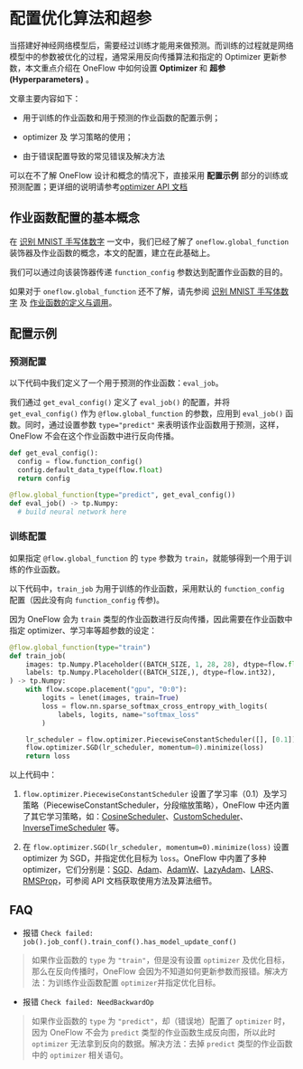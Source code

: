 # 配置优化算法和超参

当搭建好神经网络模型后，需要经过训练才能用来做预测。而训练的过程就是网络模型中的参数被优化的过程，通常采用反向传播算法和指定的 Optimizer 更新参数，本文重点介绍在 OneFlow 中如何设置 **Optimizer** 和 **超参(Hyperparameters)** 。


文章主要内容如下：

-  用于训练的作业函数和用于预测的作业函数的配置示例；

-  optimizer 及 学习策略的使用；

-  由于错误配置导致的常见错误及解决方法


可以在不了解 OneFlow 设计和概念的情况下，直接采用 **配置示例** 部分的训练或预测配置；更详细的说明请参考[optimizer API 文档](https://oneflow.readthedocs.io/en/master/optimizer.html)


## 作业函数配置的基本概念
在 [识别 MNIST 手写体数字](../quick_start/lenet_mnist.md#global_function) 一文中，我们已经了解了 `oneflow.global_function` 装饰器及作业函数的概念，本文的配置，建立在此基础上。

我们可以通过向该装饰器传递 `function_config` 参数达到配置作业函数的目的。

如果对于 `oneflow.global_function` 还不了解，请先参阅 [识别 MNIST 手写体数字](../quick_start/lenet_mnist.md#global_function) 及 [作业函数的定义与调用](../extended_topics/job_function_define_call.md)。

## 配置示例

### 预测配置
以下代码中我们定义了一个用于预测的作业函数：`eval_job`。

我们通过 `get_eval_config()`  定义了 `eval_job()` 的配置，并将 `get_eval_config()` 作为 `@flow.global_function` 的参数，应用到 `eval_job()` 函数。同时，通过设置参数 `type="predict"` 来表明该作业函数用于预测，这样，OneFlow 不会在这个作业函数中进行反向传播。

```python
def get_eval_config():
  config = flow.function_config()
  config.default_data_type(flow.float)
  return config

@flow.global_function(type="predict", get_eval_config())
def eval_job() -> tp.Numpy:
  # build neural network here
```


### 训练配置
如果指定 `@flow.global_function` 的 `type` 参数为 `train`，就能够得到一个用于训练的作业函数。

以下代码中，`train_job` 为用于训练的作业函数，采用默认的 `function_config` 配置（因此没有向 `function_config` 传参)。

因为 OneFlow 会为 `train` 类型的作业函数进行反向传播，因此需要在作业函数中指定 optimizer、学习率等超参数的设定：

```python
@flow.global_function(type="train")
def train_job(
    images: tp.Numpy.Placeholder((BATCH_SIZE, 1, 28, 28), dtype=flow.float),
    labels: tp.Numpy.Placeholder((BATCH_SIZE,), dtype=flow.int32),
) -> tp.Numpy:
    with flow.scope.placement("gpu", "0:0"):
        logits = lenet(images, train=True)
        loss = flow.nn.sparse_softmax_cross_entropy_with_logits(
            labels, logits, name="softmax_loss"
        )

    lr_scheduler = flow.optimizer.PiecewiseConstantScheduler([], [0.1])
    flow.optimizer.SGD(lr_scheduler, momentum=0).minimize(loss)
    return loss

```

以上代码中：

1. `flow.optimizer.PiecewiseConstantScheduler` 设置了学习率（0.1）及学习策略（PiecewiseConstantScheduler，分段缩放策略），OneFlow 中还内置了其它学习策略，如：[CosineScheduler](https://oneflow.readthedocs.io/en/master/optimizer.html#oneflow.optimizer.CosineScheduler)、[CustomScheduler](https://oneflow.readthedocs.io/en/master/optimizer.html#oneflow.optimizer.CustomScheduler)、[InverseTimeScheduler](https://oneflow.readthedocs.io/en/master/optimizer.html#oneflow.optimizer.InverseTimeScheduler) 等。

2. 在 `flow.optimizer.SGD(lr_scheduler, momentum=0).minimize(loss)` 设置 optimizer 为 SGD，并指定优化目标为 `loss`。OneFlow 中内置了多种 optimizer，它们分别是：[SGD](https://oneflow.readthedocs.io/en/master/optimizer.html#oneflow.optimizer.SGD)、[Adam](https://oneflow.readthedocs.io/en/master/optimizer.html#oneflow.optimizer.Adam)、[AdamW](https://oneflow.readthedocs.io/en/master/optimizer.html#oneflow.optimizer.AdamW)、[LazyAdam](https://oneflow.readthedocs.io/en/master/optimizer.html#oneflow.optimizer.LazyAdam)、[LARS](https://oneflow.readthedocs.io/en/master/optimizer.html#oneflow.optimizer.LARS)、[RMSProp](https://oneflow.readthedocs.io/en/master/optimizer.html#oneflow.optimizer.RMSProp)，可参阅 API 文档获取使用方法及算法细节。


## FAQ

- 报错 `Check failed: job().job_conf().train_conf().has_model_update_conf()`
> 如果作业函数的 `type` 为 `"train"`，但是没有设置 `optimizer` 及优化目标，那么在反向传播时，OneFlow 会因为不知道如何更新参数而报错。解决方法：为训练作业函数配置 `optimizer`并指定优化目标。

- 报错 `Check failed: NeedBackwardOp`
> 如果作业函数的 `type` 为 `"predict"`，却（错误地）配置了 `optimizer` 时，因为 OneFlow 不会为 `predict` 类型的作业函数生成反向图，所以此时 `optimizer` 无法拿到反向的数据。解决方法：去掉 `predict` 类型的作业函数中的 `optimizer` 相关语句。
